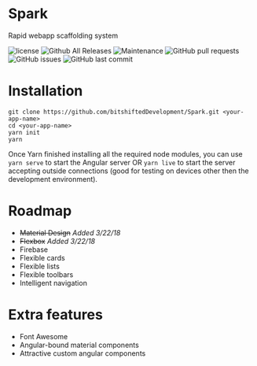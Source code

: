 # Spark
Rapid webapp scaffolding system

![license](https://img.shields.io/github/license/bitshiftedDevelopment/spark.svg)
![Github All Releases](https://img.shields.io/github/downloads/bitshiftedDevelopment/spark/total.svg)
![Maintenance](https://img.shields.io/maintenance/yes/2018.svg)
![GitHub pull requests](https://img.shields.io/github/issues-pr/bitshiftedDevelopment/spark.svg)
![GitHub issues](https://img.shields.io/github/issues/bitshiftedDevelopment/spark.svg)
![GitHub last commit](https://img.shields.io/github/last-commit/bitshiftedDevelopment/spark.svg)


# Installation
```
git clone https://github.com/bitshiftedDevelopment/Spark.git <your-app-name>
cd <your-app-name>
yarn init
yarn
```
Once Yarn finished installing all the required node modules, you can use `yarn serve` to start the Angular server OR `yarn live` to start the server accepting outside connections (good for testing on devices other then the development environment).

# Roadmap
- <strike>Material Design</strike> <em>Added 3/22/18</em>
- <strike>Flexbox</strike> <em>Added 3/22/18</em>
- Firebase
- Flexible cards
- Flexible lists
- Flexible toolbars
- Intelligent navigation

# Extra features
- Font Awesome
- Angular-bound material components
- Attractive custom angular components
